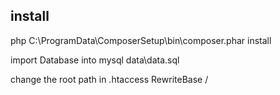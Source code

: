 ## install
php C:\ProgramData\ComposerSetup\bin\composer.phar install

import Database into mysql data\data.sql

change the root path in .htaccess RewriteBase /

